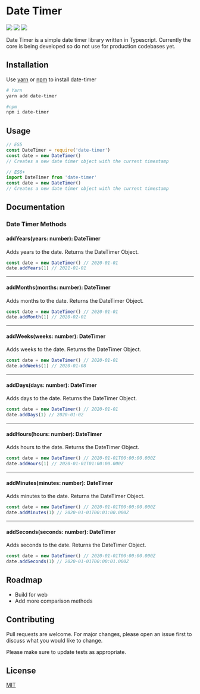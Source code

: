 # Date Timer

[![](https://img.shields.io/npm/dm/date-timer?style=flat-square)](https://www.npmjs.com/package/date-timer)
[![](https://data.jsdelivr.com/v1/package/npm/date-timer/badge)](https://www.jsdelivr.com/package/npm/date-timer)
[![](https://img.shields.io/npm/l/date-timer?style=flat-square)](https://choosealicense.com/licenses/mit/)

Date Timer is a simple date timer library written in Typescript.
Currently the core is being developed so do not use for production codebases yet.

## Installation

Use [yarn](https://yarnpkg.com/) or [npm](https://npmjs.org) to install date-timer

```bash
# Yarn
yarn add date-timer

#npm
npm i date-timer
```

## Usage

```javascript
// ES5
const DateTimer = require('date-timer')
const date = new DateTimer()
// Creates a new date timer object with the current timestamp

// ES6+
import DateTimer from 'date-timer'
const date = new DateTimer()
// Creates a new date timer object with the current timestamp
```

## Documentation

### Date Timer Methods

#### addYears(years: number): DateTimer

Adds years to the date.
Returns the DateTimer Object.

```javascript
const date = new DateTimer() // 2020-01-01
date.addYears(1) // 2021-01-01
```

---

#### addMonths(months: number): DateTimer

Adds months to the date.
Returns the DateTimer Object.

```javascript
const date = new DateTimer() // 2020-01-01
date.addMonth(1) // 2020-02-01
```

---

#### addWeeks(weeks: number): DateTimer

Adds weeks to the date.
Returns the DateTimer Object.

```javascript
const date = new DateTimer() // 2020-01-01
date.addWeeks(1) // 2020-01-08
```

---

#### addDays(days: number): DateTimer

Adds days to the date.
Returns the DateTimer Object.

```javascript
const date = new DateTimer() // 2020-01-01
date.addDays(1) // 2020-01-02
```

---

#### addHours(hours: number): DateTimer

Adds hours to the date.
Returns the DateTimer Object.

```javascript
const date = new DateTimer() // 2020-01-01T00:00:00.000Z
date.addHours(1) // 2020-01-01T01:00:00.000Z
```

---

#### addMinutes(minutes: number): DateTimer

Adds minutes to the date.
Returns the DateTimer Object.

```javascript
const date = new DateTimer() // 2020-01-01T00:00:00.000Z
date.addMinutes(1) // 2020-01-01T00:01:00.000Z
```

---

#### addSeconds(seconds: number): DateTimer

Adds seconds to the date.
Returns the DateTimer Object.

```javascript
const date = new DateTimer() // 2020-01-01T00:00:00.000Z
date.addSeconds(1) // 2020-01-01T00:00:01.000Z
```

## Roadmap

- Build for web
- Add more comparison methods

## Contributing

Pull requests are welcome. For major changes, please open an issue first to discuss what you would like to change.

Please make sure to update tests as appropriate.

## License

[MIT](https://choosealicense.com/licenses/mit/)
